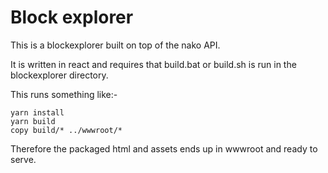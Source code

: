 # Block explorer

This is a blockexplorer built on top of the nako API.

It is written in react and requires that build.bat or build.sh is run in the blockexplorer directory.

This runs something like:-
```
yarn install
yarn build
copy build/* ../wwwroot/*
```

Therefore the packaged html and assets ends up in wwwroot and ready to serve.